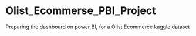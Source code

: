 # Olist_Ecommerse_PBI_Project
Preparing the dashboard on power BI, for a Olist Ecommerce kaggle dataset 

